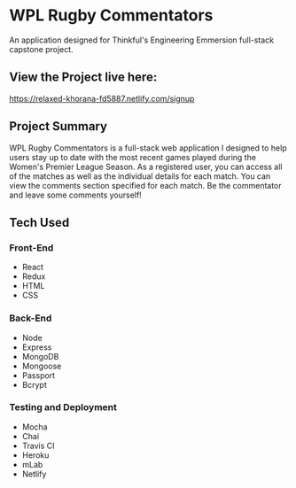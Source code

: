 # WPL Rugby Commentators

An application designed for Thinkful's Engineering Emmersion full-stack capstone project.

## View the Project live here:
https://relaxed-khorana-fd5887.netlify.com/signup

## Project Summary

WPL Rugby Commentators is a full-stack web application I designed to help users stay up to date with the most recent games played during the Women's Premier League Season. As a registered user, you can access all of the matches as well as the individual details for each match. You can view the comments section specified for each match. Be the commentator and leave some comments yourself!

## Tech Used

### Front-End
* React
* Redux
* HTML
* CSS

### Back-End
* Node
* Express
* MongoDB
* Mongoose
* Passport
* Bcrypt

### Testing and Deployment
* Mocha
* Chai
* Travis CI
* Heroku
* mLab
* Netlify
